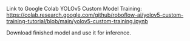 Link to Google Colab YOLOv5 Custom Model Training: https://colab.research.google.com/github/roboflow-ai/yolov5-custom-training-tutorial/blob/main/yolov5-custom-training.ipynb

Download finished model and use it for inference.